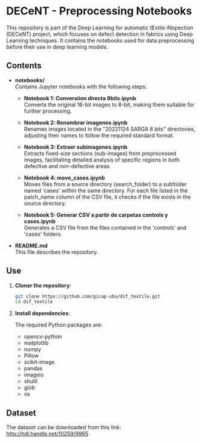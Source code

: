 # DECeNT - Preprocessing Notebooks

This repository is part of the Deep Learning for automatic tExtile iNspection (DECeNT) project, which focuses on defect detection in fabrics using Deep Learning techniques. It contains the notebooks used for data preprocessing before their use in deep learning models.

## Contents

- **notebooks/**  
  Contains Jupyter notebooks with the following steps:
  
  - **Notebook 1: Conversiion directa 8bits.ipynb**  
   Converts the original 16-bit images to 8-bit, making them suitable for further processing.
    
  - **Notebook 2: Renombrar imagenes.ipynb**  
    Renames images located in the "20221124 SARGA 8 bits" directories, adjusting their names to follow the required standard format.
    
  - **Notebook 3: Extraer subimagenes.ipynb**  
    Extracts fixed-size sections (sub-images) from preprocessed images, facilitating detailed analysis of specific regions in both defective and non-defective areas.

  - **Notebook 4: move_cases.ipynb**  
    Moves files from a source directory (search_folder) to a subfolder named 'cases' within the same directory. For each file listed in the patch_name column of the CSV file, it checks if the file exists in the source directory.

  - **Notebook 5: Generar CSV a partir de carpetas controls y cases.ipynb**  
    Generates a CSV file from the files contained in the 'controls' and 'cases' folders.
  
- **README.md**  
  This file describes the repository.

## Use

1. **Cloner the repository**:
   ```bash
   git clone https://github.com/gicap-ubu/dif_textile.git
   cd dif_textile

2. **Install dependencies**:
   
   The required Python packages are:
   
   * opencv-python
   * matplotlib
   * numpy
   * Pillow
   * scikit-image
   * pandas
   * imageio
   * shutil
   * glob
   * os
     
## Dataset
  The dataset can be downloaded from this link: http://hdl.handle.net/10259/9965 
